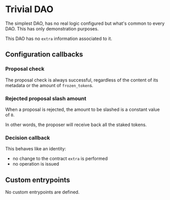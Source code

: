 <!--
SPDX-FileCopyrightText: 2022 Tezos Commons
SPDX-License-Identifier: LicenseRef-MIT-TC
-->

# Trivial DAO

The simplest DAO, has no real logic configured but what's common to every DAO.
This has only demonstration purposes.

This DAO has no `extra` information associated to it.

## Configuration callbacks

### Proposal check

The proposal check is always successful, regardless of the content of its metadata
or the amount of `frozen_token`s.

### Rejected proposal slash amount

When a proposal is rejected, the amount to be slashed is a constant value of `0`.

In other words, the proposer will receive back all the staked tokens.

### Decision callback

This behaves like an identity:
- no change to the contract `extra` is performed
- no operation is issued

## Custom entrypoints

No custom entrypoints are defined.
